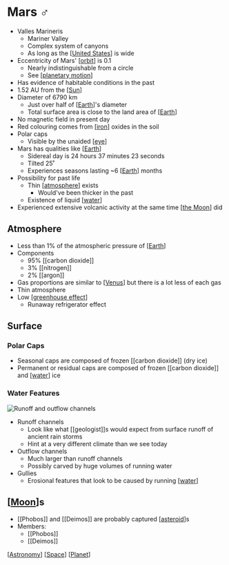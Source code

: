 # Mars ♂

- Valles Marineris
  - Mariner Valley
  - Complex system of canyons
  - As long as the [[United States]] is wide
- Eccentricity of Mars' [[orbit]] is 0.1
  - Nearly indistinguishable from a circle
  - See [[planetary motion]]
- Has evidence of habitable conditions in the past
- 1.52 AU from the [[Sun]]
- Diameter of 6790 km
  - Just over half of [[Earth]]'s diameter
  - Total surface area is close to the land area of [[Earth]]
- No magnetic field in present day
- Red colouring comes from [[iron]] oxides in the soil
- Polar caps
  - Visible by the unaided [[eye]]
- Mars has qualities like [[Earth]]
  - Sidereal day is 24 hours 37 minutes 23 seconds
  - Tilted 25˚
  - Experiences seasons lasting ~6 [[Earth]] months
- Possibility for past life
  - Thin [[atmosphere]] exists
    - Would've been thicker in the past
  - Existence of liquid [[water]]
- Experienced extensive volcanic activity at the same time [[the Moon]] did

## Atmosphere

- Less than 1% of the atmospheric pressure of [[Earth]]
- Components
  - 95% [[carbon dioxide]]
  - 3% [[nitrogen]]
  - 2% [[argon]]
- Gas proportions are similar to [[Venus]] but there is a lot less of each gas
- Thin atmosphere
- Low [[greenhouse effect]]
  - Runaway refrigerator effect

## Surface

### Polar Caps

- Seasonal caps are composed of frozen [[carbon dioxide]] (dry ice)
- Permanent or residual caps are composed of frozen [[carbon dioxide]] and [[water]] ice

### Water Features

![Runoff and outflow channels](/assets/second-brain/2020-11-09-10-35-26.png)

- Runoff channels
  - Look like what [[geologist]]s would expect from surface runoff of ancient rain storms
  - Hint at a very different climate than we see today
- Outflow channels
  - Much larger than runoff channels
  - Possibly carved by huge volumes of running water
- Gullies
  - Erosional features that look to be caused by running [[water]]

## [[Moon]]s

- [[Phobos]] and [[Deimos]] are probably captured [[asteroid]]s
- Members:
  - [[Phobos]]
  - [[Deimos]]

[[Astronomy]] [[Space]] [[Planet]]

[//begin]: # "Autogenerated link references for markdown compatibility"
[United States]: united-states "United States"
[orbit]: orbit "Orbit"
[planetary motion]: planetary-motion "Planetary Motion"
[Sun]: sun "Sun"
[Earth]: earth "Earth 🜨"
[iron]: iron "Iron"
[eye]: eye "Eye"
[atmosphere]: atmosphere "Atmosphere"
[water]: water "Water"
[the Moon]: the-moon "The Moon"
[Venus]: venus "Venus ♀"
[greenhouse effect]: greenhouse-effect "Greenhouse Effect"
[Moon]: moon "Moon"
[asteroid]: asteroid "Asteroid"
[Astronomy]: astronomy "Astronomy"
[Space]: space "Space"
[Planet]: planet "Planet"
[//end]: # "Autogenerated link references"

